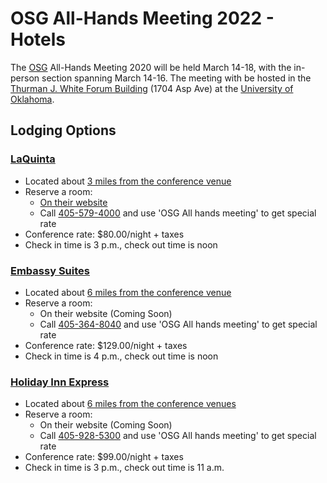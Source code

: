 # OSG All-Hands Meeting 2022 - Hotels

The [OSG](https://osg-htc.org) All-Hands Meeting 2020 will be held March 14-18, with the in-person section spanning March 14-16. 
The meeting with be hosted in the [Thurman J. White Forum Building](https://pacs.ou.edu/about/conference-services/location/) 
(1704 Asp Ave) at the [University of Oklahoma](https://www.ou.edu/).

## Lodging Options

### [LaQuinta](https://www.wyndhamhotels.com/laquinta/norman-oklahoma/la-quinta-oklahoma-city-norman/overview)

- Located about [3 miles from the conference venue](https://www.google.com/maps/dir/Thurman+J.+White+Forum+Building,+1704+Asp+Avenue,+Norman,+OK+73072/La+Quinta+Inn+%26+Suites+by+Wyndham+Oklahoma+City+Norman,+930+Ed+Noble+Dr,+Norman,+OK+73072/@35.194631,-97.4815439,14z/data=!3m1!4b1!4m14!4m13!1m5!1m1!1s0x87b2682eef70daf9:0xa545a18f3b614551!2m2!1d-97.4452463!2d35.1979906!1m5!1m1!1s0x87b269009c755e43:0x7d6828ef878198cf!2m2!1d-97.483177!2d35.2072214!3e0)
- Reserve a room:
    - [On their website](https://www.wyndhamhotels.com/laquinta/norman-oklahoma/la-quinta-oklahoma-city-norman/rooms-rates?&checkInDate=03/14/2022&checkOutDate=03/18/2022&groupCode=CGLKED)
    - Call [405-579-4000](tel:405-579-4000) and use 'OSG All hands meeting' to get special rate
- Conference rate: $80.00/night + taxes
- Check in time is 3 p.m., check out time is noon

### [Embassy Suites](https://www.hilton.com/en/hotels/okceses-embassy-suites-norman-hotel-and-conference-center/)

- Located about [6 miles from the conference venue](https://www.google.com/maps/dir/Thurman+J.+White+Forum+Building,+1704+Asp+Ave,+Norman,+OK+73072/2501+Conference+Dr,+Norman,+OK+73069/@35.2136079,-97.4992128,13.06z/data=!4m14!4m13!1m5!1m1!1s0x87b2682eef70daf9:0xa545a18f3b614551!2m2!1d-97.4452463!2d35.1979906!1m5!1m1!1s0x87b269810e60a861:0xf23b5979b16c6a77!2m2!1d-97.4782273!2d35.2436275!3e0)
- Reserve a room:
    - On their website (Coming Soon)
    - Call [405-364-8040](tel:405-364-8040) and use 'OSG All hands meeting' to get special rate
- Conference rate: $129.00/night + taxes
- Check in time is 4 p.m., check out time is noon

### [Holiday Inn Express](https://www.ihg.com/holidayinnexpress/hotels/us/en/norman/okcnn/hoteldetail)

- Located about [6 miles from the conference venues](https://www.google.com/maps/dir/Thurman+J.+White+Forum+Building,+1704+Asp+Ave,+Norman,+OK+73072/2500+Conference+Dr,+Norman,+OK+73069/@35.2125912,-97.4999295,13z/data=!3m1!4b1!4m14!4m13!1m5!1m1!1s0x87b2682eef70daf9:0xa545a18f3b614551!2m2!1d-97.4452463!2d35.1979906!1m5!1m1!1s0x87b269819b564ebd:0x3c3e98ae6971b4bd!2m2!1d-97.4790909!2d35.2422391!3e0)
- Reserve a room:
    - On their website (Coming Soon)
    - Call [405-928-5300](tel:405-928-5300) and use 'OSG All hands meeting' to get special rate
- Conference rate: $99.00/night + taxes
- Check in time is 3 p.m., check out time is 11 a.m.